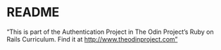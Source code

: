 # README

“This is part of the Authentication Project in The Odin Project’s Ruby on Rails Curriculum. Find it at http://www.theodinproject.com”
